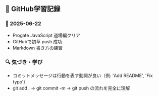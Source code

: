## 🌱 GitHub学習記録

### 📅 2025-06-22

- Progate JavaScript 道場編クリア
- GitHubで初草 push 成功
- Markdown 書き方の練習

### 🔍 気づき・学び
- コミットメッセージは行動を表す動詞が良い（例: 'Add README', 'Fix typo'）
- git add . → git commit -m → git push の流れを完全に理解

